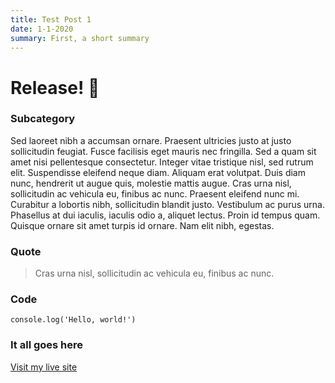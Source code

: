 ```yaml
---
title: Test Post 1
date: 1-1-2020
summary: First, a short summary
---
```


# Release! :rocket: 

### Subcategory
Sed laoreet nibh a accumsan ornare. Praesent ultricies justo at justo sollicitudin feugiat. Fusce facilisis eget mauris nec fringilla. Sed a quam sit amet nisi pellentesque consectetur. Integer vitae tristique nisl, sed rutrum elit. Suspendisse eleifend neque diam. Aliquam erat volutpat. Duis diam nunc, hendrerit ut augue quis, molestie mattis augue. Cras urna nisl, sollicitudin ac vehicula eu, finibus ac nunc. Praesent eleifend nunc mi. Curabitur a lobortis nibh, sollicitudin blandit justo. Vestibulum ac purus urna. Phasellus at dui iaculis, iaculis odio a, aliquet lectus. Proin id tempus quam. Quisque ornare sit amet turpis id ornare. Nam elit nibh, egestas.

### Quote
> Cras urna nisl, sollicitudin ac vehicula eu, finibus ac nunc.

### Code
`console.log('Hello, world!')`

### It all goes here
[Visit my live site](https://fitzpatrick.io/)
